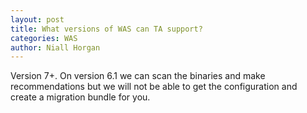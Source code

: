 ```yaml
---
layout: post
title: What versions of WAS can TA support?
categories: WAS
author: Niall Horgan
---
```


Version 7+. On version 6.1 we can scan the binaries and make recommendations but we will not be able to get the configuration and create a migration bundle for you.

